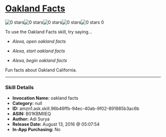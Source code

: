 # [Oakland Facts](http://alexa.amazon.com/#skills/amzn1.ask.skill.96b46ffb-94ec-40ab-9f02-891885b3ac6b)
![0 stars](../../images/ic_star_border_black_18dp_1x.png)![0 stars](../../images/ic_star_border_black_18dp_1x.png)![0 stars](../../images/ic_star_border_black_18dp_1x.png)![0 stars](../../images/ic_star_border_black_18dp_1x.png)![0 stars](../../images/ic_star_border_black_18dp_1x.png) 0

To use the Oakland Facts skill, try saying...

* *Alexa, open oakland facts*

* *Alexa, start oakland facts*

* *Alexa, begin oakland facts*

Fun facts about Oakland California.

***

### Skill Details

* **Invocation Name:** oakland facts
* **Category:** null
* **ID:** amzn1.ask.skill.96b46ffb-94ec-40ab-9f02-891885b3ac6b
* **ASIN:** B01KBMIIEQ
* **Author:** Adi Surya
* **Release Date:** August 13, 2016 @ 05:07:54
* **In-App Purchasing:** No
